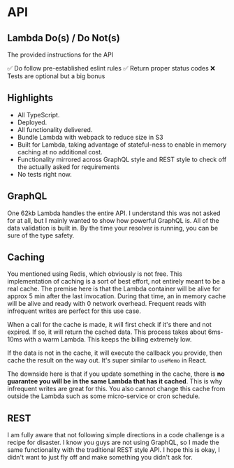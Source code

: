 # API

## Lambda Do(s) / Do Not(s)

The provided instructions for the API

:white_check_mark: Do follow pre-established eslint rules
:white_check_mark: Return proper status codes
:x: Tests are optional but a big bonus

## Highlights

- All TypeScript.
- Deployed.
- All functionality delivered.
- Bundle Lambda with webpack to reduce size in S3
- Built for Lambda, taking advantage of stateful-ness to enable in memory caching at no additional cost.
- Functionality mirrored across GraphQL style and REST style to check off the actually asked for requirements
- No tests right now.

## GraphQL

One 62kb Lambda handles the entire API. I understand this was not asked for at all, but I mainly wanted to show how powerful GraphQL is. All of the data validation is built in. By the time your resolver is running, you can be sure of the type safety.

## Caching

You mentioned using Redis, which obviously is not free. This implementation of caching is a sort of best effort, not entirely meant to be a real cache. The premise here is that the Lambda container will be alive for approx 5 min after the last invocation. During that time, an in memory cache will be alive and ready with 0 network overhead. Frequent reads with infrequent writes are perfect for this use case.

When a call for the cache is made, it will first check if it's there and not expired. If so, it will return the cached data. This process takes about 6ms-10ms with a warm Lambda. This keeps the billing extremely low.

If the data is not in the cache, it will execute the callback you provide, then cache the result on the way out. It's super similar to `useMemo` in React.

The downside here is that if you update something in the cache, there is **no guarantee you will be in the same Lambda that has it cached**. This is why infrequent writes are great for this. You also cannot change this cache from outside the Lambda such as some micro-service or cron schedule.

## REST

I am fully aware that not following simple directions in a code challenge is a recipe for disaster. I know you guys are not using GraphQL, so I made the same functionality with the traditional REST style API. I hope this is okay, I didn't want to just fly off and make something you didn't ask for.
